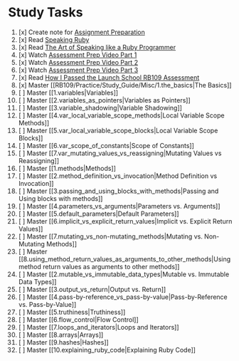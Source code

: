 # Study Tasks

1. [x] Create note for [Assignment Preparation](https://drive.google.com/file/d/16Q32xXRoJ0wFMwiA8CojhdqfwCgE9rjj/view)
2. [x] Read [Speaking Ruby](https://medium.com/@rebeccabiancofiorecw/speaking-in-ruby-caabc4f1adf6)
3. [x] Read [The Art of Speaking like a Ruby Programmer](https://medium.com/@derek.novak1/the-art-of-speaking-like-a-ruby-programmer-cfc321bf3157)
4. [x] Watch [Assessment Prep Video Part 1](https://launchschool.com/blog/live-session-beginning-ruby)
5. [x] Watch [Assessment Prep Video Part 2](https://launchschool.com/blog/live-session-beginning-ruby-part-2)
6. [x] Watch [Assessment Prep Video Part 3](https://launchschool.com/blog/live-session-beginning-ruby-part-3)
7. [x] Read [How I Passed  the Launch School RB109 Assessment](https://medium.com/@michael.joshua.hall/how-i-passed-the-launch-school-rb109-assessments-1702830ff7f5?source=your_stories_page-------------------------------------)
8. [x] Master [[RB109/Practice/Study_Guide/Misc/1.the_basics|The Basics]]
9. [ ] Master [[1.variables|Variables]]
10. [ ] Master [[2.variables_as_pointers|Variables as Pointers]]
11. [ ] Master [[3.variable_shadowing|Variable Shadowing]]
12. [ ] Master [[4.var_local_variable_scope_methods|Local Variable Scope Methods]]
13. [ ] Master [[5.var_local_variable_scope_blocks|Local Variable Scope Blocks]]
14. [ ] Master [[6.var_scope_of_constants|Scope of Constants]]
15. [ ] Master [[7.var_mutating_values_vs_reassigning|Mutating Values vs Reassigning]]
16. [ ] Master [[1.methods|Methods]]
17. [ ] Master [[2.method_definition_vs_invocation|Method Definition vs Invocation]]
18. [ ] Master [[3.passing_and_using_blocks_with_methods|Passing and Using blocks with methods]]
19. [ ] Master [[4.parameters_vs_arguments|Parameters vs. Arguments]]
20. [ ] Master [[5.default_parameters|Default Parameters]]
21. [ ] Master [[6.implicit_vs_explicit_return_values|Implicit vs. Explicit Return Values]]
22. [ ] Master [[7.mutating_vs_non-mutating_methods|Mutating vs. Non-Mutating Methods]]
23. [ ] Master [[8.using_method_return_values_as_arguments_to_other_methods|Using method return values as arguments to other methods]]
24. [ ] Master [[2.mutable_vs_immutable_data_types|Mutable vs. Immutable Data Types]]
25. [ ] Master [[3.output_vs_return|Output vs. Return]]
26. [ ] Master [[4.pass-by-reference_vs_pass-by-value|Pass-by-Reference vs. Pass-by-Value]]
27. [ ] Master [[5.truthiness|Truthiness]]
28. [ ] Master [[6.flow_control|Flow Control]]
29. [ ] Master [[7.loops_and_iterators|Loops and Iterators]]
30. [ ] Master [[8.arrays|Arrays]]
31. [ ] Master [[9.hashes|Hashes]]
32. [ ] Master [[10.explaining_ruby_code|Explaining Ruby Code]]





